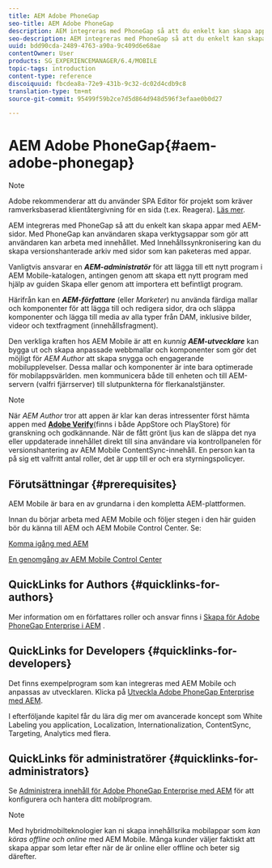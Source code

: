```yaml
---
title: AEM Adobe PhoneGap
seo-title: AEM Adobe PhoneGap
description: AEM integreras med PhoneGap så att du enkelt kan skapa appar med AEM-sidor. Följ den här sidan för att komma igång med Adobe PhoneGap Enterprise.
seo-description: AEM integreras med PhoneGap så att du enkelt kan skapa appar med AEM-sidor. Följ den här sidan för att komma igång med Adobe PhoneGap Enterprise.
uuid: bdd90cda-2489-4763-a90a-9c409d6e68ae
contentOwner: User
products: SG_EXPERIENCEMANAGER/6.4/MOBILE
topic-tags: introduction
content-type: reference
discoiquuid: fbcdea8a-72e9-431b-9c32-dc02d4cdb9c8
translation-type: tm+mt
source-git-commit: 95499f59b2ce7d5d864d948d596f3efaae0b0d27

---
```



# AEM Adobe PhoneGap{#aem-adobe-phonegap}

>[!NOTE]
>
>Adobe rekommenderar att du använder SPA Editor för projekt som kräver ramverksbaserad klientåtergivning för en sida (t.ex. Reagera). [Läs mer](/help/sites-developing/spa-overview.md).

AEM integreras med PhoneGap så att du enkelt kan skapa appar med AEM-sidor. Med PhoneGap kan användaren skapa verktygsappar som gör att användaren kan arbeta med innehållet. Med Innehållssynkronisering kan du skapa versionshanterade arkiv med sidor som kan paketeras med appar.

Vanligtvis ansvarar en ***AEM-administratör*** för att lägga till ett nytt program i AEM Mobile-katalogen, antingen genom att skapa ett nytt program med hjälp av guiden Skapa eller genom att importera ett befintligt program.

Härifrån kan en ***AEM-författare*** (eller *Marketer*) nu använda färdiga mallar och komponenter för att lägga till och redigera sidor, dra och släppa komponenter och lägga till media av alla typer från DAM, inklusive bilder, videor och textfragment (innehållsfragment).

Den verkliga kraften hos AEM Mobile är att en *kunnig* ***AEM-utvecklare*** kan bygga ut och skapa anpassade webbmallar och komponenter som gör det möjligt för *AEM Author* att skapa snygga och engagerande mobilupplevelser. Dessa mallar och komponenter är inte bara optimerade för mobilappsvärlden. men kommunicera både till enheten och till AEM-servern (valfri fjärrserver) till slutpunkterna för flerkanalstjänster.

>[!NOTE]
>
>När *AEM Author* tror att appen är klar kan deras intressenter först hämta appen med **[Adobe Verify](/help/mobile/phonegap-mobile-quickstart.md)**(finns i både AppStore och PlayStore) för granskning och godkännande. När de fått grönt ljus kan de släppa det nya eller uppdaterade innehållet direkt till sina användare via kontrollpanelen för versionshantering av AEM Mobile ContentSync-innehåll. En person kan ta på sig ett valfritt antal roller, det är upp till er och era styrningspolicyer.

## Förutsättningar {#prerequisites}

AEM Mobile är bara en av grundarna i den kompletta AEM-plattformen.

Innan du börjar arbeta med AEM Mobile och följer stegen i den här guiden bör du känna till AEM och AEM Mobile Control Center. Se:

[Komma igång med AEM](/help/sites-deploying/deploy.md)

[En genomgång av AEM Mobile Control Center](/help/mobile/phonegap-authoring-apps.md)

## QuickLinks for Authors {#quicklinks-for-authors}

Mer information om en författares roller och ansvar finns i [Skapa för Adobe PhoneGap Enterprise i AEM](/help/mobile/phonegap.md) .

## QuickLinks for Developers {#quicklinks-for-developers}

Det finns exempelprogram som kan integreras med AEM Mobile och anpassas av utvecklaren. Klicka på [Utveckla Adobe PhoneGap Enterprise med AEM](/help/mobile/developing-in-phonegap.md).

I efterföljande kapitel får du lära dig mer om avancerade koncept som White Labeling you application, Localization, Internationalization, ContentSync, Targeting, Analytics med flera.

## QuickLinks för administratörer {#quicklinks-for-administrators}

Se [Administrera innehåll för Adobe PhoneGap Enterprise med AEM](/help/mobile/administer-phonegap.md) för att konfigurera och hantera ditt mobilprogram.

>[!NOTE]
>
>Med hybridmobilteknologier kan ni skapa innehållsrika mobilappar som *kan köras offline och online* med AEM Mobile. Många kunder väljer faktiskt att skapa appar som letar efter när de är online eller offline och beter sig därefter.
